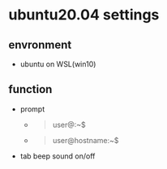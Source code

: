 # ubuntu20.04 settings
## envronment
* ubuntu on WSL(win10) 
## function
* prompt
  * >user@:~$
  * >user@hostname:~$
* tab beep sound on/off
